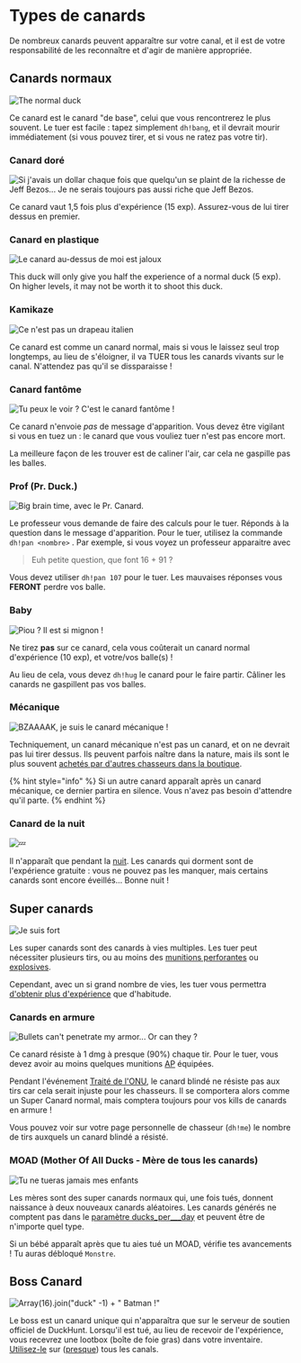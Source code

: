 # Types de canards

De nombreux canards peuvent apparaître sur votre canal, et il est de votre responsabilité de les reconnaître et d'agir de manière appropriée.

## Canards normaux

![The normal duck](../.gitbook/assets/normal_duck_calgeka.png)

Ce canard est le canard "de base", celui que vous rencontrerez le plus souvent. Le tuer est facile : tapez simplement `dh!bang`, et il devrait mourir immédiatement \(si vous pouvez tirer, et si vous ne ratez pas votre tir\).

### Canard doré

![Si j&apos;avais un dollar chaque fois que quelqu&apos;un se plaint de la richesse de Jeff Bezos... Je ne serais toujours pas aussi riche que Jeff Bezos.](../.gitbook/assets/golden_duck_calgeka.png)

Ce canard vaut 1,5 fois plus d'expérience \(15 exp\). Assurez-vous de lui tirer dessus en premier.

### Canard en plastique

![Le canard au-dessus de moi est jaloux](../.gitbook/assets/plastic_duck_calgeka.png)

This duck will only give you half the experience of a normal duck \(5 exp\). On higher levels, it may not be worth it to shoot this duck.

### Kamikaze

![Ce n&apos;est pas un drapeau italien ](../.gitbook/assets/kamikaze_duck_calgeka.png)

Ce canard est comme un canard normal, mais si vous le laissez seul trop longtemps, au lieu de s'éloigner, il va TUER tous les canards vivants sur le canal. N'attendez pas qu'il se dissparaisse !

### Canard fantôme

![Tu peux le voir ? C&apos;est le canard fant&#xF4;me !](../.gitbook/assets/ghost_duck2_calgeka.png)

Ce canard n'envoie _pas_ de message d'apparition. Vous devez être vigilant si vous en tuez un : le canard que vous vouliez tuer n'est pas encore mort.

La meilleure façon de les trouver est de caliner l'air, car cela ne gaspille pas les balles.

### Prof \(Pr. Duck.\)

![Big brain time, avec le Pr. Canard.](../.gitbook/assets/prof_duck_calgeka.png)

Le professeur vous demande de faire des calculs pour le tuer. Réponds à la question dans le message d'apparition. Pour le tuer, utilisez la commande `dh!pan <nombre>` . Par exemple, si vous voyez un professeur apparaitre avec

> Euh petite question, que font 16 + 91 ?

Vous devez utiliser `dh!pan 107` pour le tuer. Les mauvaises réponses vous **FERONT** perdre vos balle.

### Baby

![Piou ? Il est si mignon !](../.gitbook/assets/baby_duck_calgeka.png)

Ne tirez **pas** sur ce canard, cela vous coûterait un canard normal d'expérience \(10 exp\), et votre/vos balle\(s\) !

Au lieu de cela, vous devez `dh!hug` le canard pour le faire partir. Câliner les canards ne gaspillent pas vos balles.

### Mécanique

![BZAAAAK, je suis le canard m&#xE9;canique !](../.gitbook/assets/mechanical_duck_calgeka.png)

Techniquement, un canard mécanique n'est pas un canard, et on ne devrait pas lui tirer dessus. Ils peuvent parfois naître dans la nature, mais ils sont le plus souvent [achetés par d'autres chasseurs dans la boutique](https://duckhunt.me/commands/shop/mechanical).

{% hint style="info" %}
Si un autre canard apparaît après un canard mécanique, ce dernier partira en silence. Vous n'avez pas besoin d'attendre qu'il parte.
{% endhint %}

### Canard de la nuit

![&#x1F4A4;](../.gitbook/assets/night_duck_calgeka.png)

Il n'apparaît que pendant la [nuit](https://duckhunt.me/commands/settings/night_time). Les canards qui dorment sont de l'expérience gratuite : vous ne pouvez pas les manquer, mais certains canards sont encore éveillés... Bonne nuit !

## Super canards

![Je suis fort](../.gitbook/assets/super_duck_calgeka.png)

Les super canards sont des canards à vies multiples. Les tuer peut nécessiter plusieurs tirs, ou au moins des [munitions perforantes](https://duckhunt.me/commands/shop/ap) ou [explosives](https://duckhunt.me/commands/shop/explosive).

Cependant, avec un si grand nombre de vies, les tuer vous permettra [d'obtenir plus d'expérience](../bot-administration/edit-settings-settings-list.md#experience-related-settings) que d'habitude.

### Canards en armure

![Bullets can&apos;t penetrate my armor... Or can they ?](../.gitbook/assets/armored_duck_calgeka.png)

Ce canard résiste à 1 dmg à presque \(90%\) chaque tir. Pour le tuer, vous devez avoir au moins quelques munitions [AP](https://duckhunt.me/commands/shop/ap) équipées.

Pendant l'événement [Traité de l'ONU](events.md#traite-de-lonu), le canard blindé ne résiste pas aux tirs car cela serait injuste pour les chasseurs. Il se comportera alors comme un Super Canard normal, mais comptera toujours pour vos kills de canards en armure !

Vous pouvez voir sur votre page personnelle de chasseur \(`dh!me`\) le nombre de tirs auxquels un canard blindé a résisté.

### MOAD \(Mother Of All Ducks - Mère de tous les canards\)

![Tu ne tueras jamais mes enfants](../.gitbook/assets/mother_of_all_ducks_calgeka.png)

Les mères sont des super canards normaux qui, une fois tués, donnent naissance à deux nouveaux canards aléatoires. Les canards générés ne comptent pas dans le [paramètre ducks\_per_\__day](https://duckhunt.me/commands/settings/ducks_per_day) et peuvent être de n'importe quel type.

Si un bébé apparaît après que tu aies tué un MOAD, vérifie tes avancements ! Tu auras débloqué `Monstre`.

## Boss Canard 

![Array\(16\).join\(&quot;duck&quot; -1\) + &quot; Batman !&quot;](../.gitbook/assets/boss_calgeka.png)

Le boss est un canard unique qui n'apparaîtra que sur le serveur de soutien officiel de DuckHunt. Lorsqu'il est tué, au lieu de recevoir de l'expérience, vous recevrez une lootbox \(boîte de foie gras\) dans votre inventaire. [Utilisez-le](https://duckhunt.me/commands/inventory/use) sur \([presque](https://duckhunt.me/commands/settings/allow_global_items)\) tous les canals.

